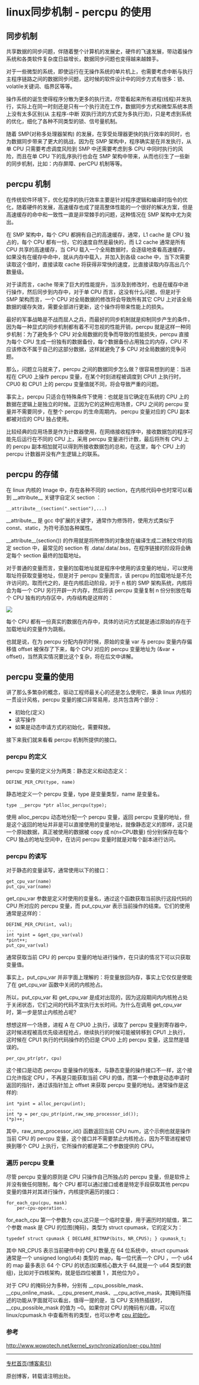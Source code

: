 # linux同步机制 - percpu 的使用

## 同步机制
共享数据的同步问题，伴随着整个计算机的发展史，硬件的飞速发展，带动着操作系统和各类软件复杂度日益增长，数据同步问题也变得越来越棘手。   

对于一些微型的系统，即使运行在无操作系统的单片机上，也需要考虑中断与执行主程序链路之间的数据同步问题，这时候的软件设计中的同步方式有很多：锁、volatile关键词、临界区等等。  

操作系统的诞生使得程序分散为更多的执行流，尽管看起来所有进程(线程)并发执行，实际上在同一时刻还是只有一个执行流在工作，数据同步方式和微型系统本质上没有太多区别(从 主程序-中断 双执行流的方式变为多执行流)，只是考虑到系统的优化，细化了各种不同类型的锁、信号量机制。   

随着 SMP(对称多处理器架构) 的发展，在享受处理器更快的执行效率的同时，也为数据同步带来了更大的挑战，因为在 SMP 架构中，程序确实是在并发执行，从单 CPU 只需要考虑调度风险到 SMP 中还需要考虑到多 CPU 中同时执行的风险，而且在单 CPU 下的乱序执行也会在 SMP 架构中带来，从而也衍生了一些新的同步机制，比如：内存屏障、perCPU 机制等等。  




## percpu 机制
在传统软件环境下，优化程序的执行效率主要是针对程序逻辑和编译时指令的优化，随着硬件的发展，高速缓存也成了提高整体性能的一个很好的解决方案，但是高速缓存的命中和一致性一直是非常棘手的问题，这种情况在 SMP 架构中尤为突出。  

在 SMP 架构中，每个 CPU 都拥有自己的高速缓存，通常，L1 cache 是 CPU 独占的，每个 CPU 都有一份，它的速度自然是最快的，而 L2 cache 通常是所有 CPU 共享的高速缓存，当 CPU 载入一个全局数据时，会逐级地查看高速缓存，如果没有在缓存中命中，就从内存中载入，并加入到各级 cache 中，当下次需要读取这个值时，直接读取 cache 将获得非常快的速度，比直接读取内存高出几个数量级。   

对于读而言，cache 带来了巨大的性能提升，当涉及到修改时，也是在缓存中进行操作，然后同步到内存中，对于单 CPU 而言，这没有什么问题，但是对于 SMP 架构而言，一个 CPU 对全局数据的修改将会导致所有其它 CPU 上对该全局数据的缓存失效，需要全部进行更新，这个操作将带来性能上的损失。  

最好的军事战略是不战而屈人之兵，而最好的同步机制就是抑制同步产生的条件，因为每一种显式的同步机制都有着不可忽视的性能开销，percpu 就是这样一种同步机制：为了避免多个 CPU 对全局数据的竞争而导致的性能损失，percpu 直接为每个 CPU 生成一份独有的数据备份，每个数据备份占用独立的内存，CPU 不应该修改不属于自己的这部分数据，这样就避免了多 CPU 对全局数据的竞争问题。    

那么，问题立马就来了，percpu 之间的数据同步怎么做？很容易想到的是：当进程在 CPU0 上操作 percpu 变量，在某个时刻进程被调度到 CPU1 上执行时，CPU0 和 CPU1 上的 percpu 变量值就不同，将会导致严重的问题。   

事实上，percpu 只适合在特殊条件下使用：也就是当它确定在系统的 CPU 上的数据在逻辑上是独立的时候。正因为它的这种应用场景，CPU 之间的 percpu 变量并不需要同步，在整个 percpu 的生命周期内， percpu 变量对应的 CPU 副本都被对应的 CPU 独占使用。   

比较经典的应用场景是作为计数器使用，在网络接收程序中，接收数据包的程序可能先后运行在不同的 CPU 上，采用 percpu 变量进行计数，最后将所有 CPU 上的 percpu 副本相加就可以得到所接收数据包的总和，在这里，每个 CPU 上的 percpu 计数器并没有产生逻辑上的联系。  



## percpu 的存储
在 linux 内核的 Image 中，存在各种不同的 section，在内核代码中也时常可以看到 \_\_attribute\_\_ 关键字自定义 section ：

```
__attribute__(section(".section"),...)
```
\_\_attribute\_\_ 是 gcc 中扩展的关键字，通常作为修饰符，使用方式类似于 const、static，为符号添加各种属性。  

\_\_attribute\_\_(section()) 的作用就是将所修饰的对象放在编译生成二进制文件的指定 section 中，最常见的 section 有 .data/.data/.bss，在程序链接的阶段将会确定每个 section 最终的加载地址。   

对于普通的变量而言，变量的加载地址就是程序中使用的该变量的地址，可以使用取址符获取变量地址，但是对于 percpu 变量而言，该 percpu 的加载地址是不允许访问的。取而代之的，是在内核启动阶段，对于 n 核的 SMP 架构系统，内核将会为每一个 CPU 另行开辟一片内存，然后将该 percpu 变量复制 n 份分别放在每个 CPU 独有的内存区中，内存结构是这样的：

![](https://gitee.com/linux-downey/bloc_test/raw/master/zhihu_picture/lock_and_sync/percpu_memory_layout.jpg)


每个 CPU 都有一份真实的数据在内存中，具体的访问方式就是通过原始的存在于加载地址的变量作为跳板。  

也就是说，在为 percpu 分配内存的时候，原始的变量 var 与 percpu 变量内存偏移值 offset 被保存了下来，每个 CPU 对应的 percpu 变量地址为 (&var + offset)，当然真实情况要比这个复杂，将在后文中讲解。  



## percpu 变量的使用
讲了那么多繁杂的概念，驱动工程师最关心的还是怎么使用它，秉承 linux 内核的一贯设计风格，percpu 变量的接口非常易用，总共包含两个部分：
* 初始化(定义)
* 读写操作
* 如果是动态申请方式的初始化，需要释放。

接下来我们就来看看 percpu 机制所提供的接口。  



### percpu 的定义
percpu 变量的定义分为两类：静态定义和动态定义：

```
DEFINE_PER_CPU(type, name)
```
静态地定义一个 percpu 变量，type 是变量类型，name 是变量名。  

```
type __percpu *ptr alloc_percpu(type);
```

使用 alloc_percpu 动态地分配一个 percpu 变量，返回 percpu 变量的地址，但是这个返回的地址并非是可以直接使用的变量地址，就像静态定义的那样，这只是一个原始数据，真正被使用的数据被 copy 成 n(n=CPU数量) 份分别保存在每个 CPU 独占的地址空间中，在访问 percpu 变量时就是对每个副本进行访问。  



### percpu 的读写
对于静态的变量读写，通常使用以下的接口：

```
get_cpu_var(name)
put_cpu_var(name)
```
get_cpu_var 参数是定义时使用的变量名，通过这个函数获取当前执行这段代码的 CPU 所对应的 percpu 变量，而 put_cpu_var 表示当前操作的结束。它们的使用通常是这样的：

```
DEFINE_PER_CPU(int, val);
...
int *pint = &get_cpu_var(val)
*pint++;
put_cpu_var(val)
```
通常获取当前 CPU 的 percpu 变量的地址进行操作，在只读的情况下可以只获取变量值。  

事实上，put_cpu_var 并非字面上理解的：将变量放回内存，事实上它仅仅是使能了在 get_cpu_var 函数中关闭的内核抢占。  

所以，put_cpu_var 和 get_cpu_var 是成对出现的，因为这段期间内内核抢占处于关闭状态，它们之间的代码不宜执行太长时间。为什么在调用 get_cpu_var 时，第一步是禁止内核抢占呢?  

想想这样一个场景，进程 A 在 CPU0 上执行，读取了 percpu 变量到寄存器中，这时候进程被高优先级进程抢占，继续执行的时候可能被转移到 CPU1 上执行，这时候在 CPU1 执行的代码操作的仍旧是 CPU0 上的 percpu 变量，这显然是错误的。  


```
per_cpu_ptr(ptr, cpu)
```
这个接口是动态 percpu 变量操作的版本，与静态变量的操作接口不一样，这个接口允许指定 CPU ，不再是只能获取当前 CPU 的值，而第一个参数是动态申请时返回的指针，通过该指针加上 offset 来获取 percpu 变量的地址。通常操作是这样的:

```
int *pint = alloc_percpu(int);
...
int *p = per_cpu_ptr(pint,raw_smp_processor_id());
(*p)++;
```

其中，raw_smp_processor_id() 函数返回当前 CPU num，这个示例也就是操作当前 CPU 的 percpu 变量，这个接口并不需要禁止内核抢占，因为不管进程被切换到哪个 CPU 上执行，它所操作的都是第二个参数提供的 CPU。  



### 遍历 percpu 变量
尽管 percpu 变量的原则是 CPU 只操作自己所独占的 percpu 变量，但是软件上并没有做任何限制，每个 CPU 都可以通过接口或者是特定手段获取其他 percpu 变量的值并对其进行操作，内核提供遍历的接口：

```
for_each_cpu(cpu, mask)	
    per-cpu-operation..
```
for_each_cpu 第一个参数为 cpu,这只是一个临时变量，用于遍历时的赋值，第二个参数 mask 是 CPU 的位图(掩码)，类型为 struct cpumask，它的定义为：

```
typedef struct cpumask { DECLARE_BITMAP(bits, NR_CPUS); } cpumask_t;
```

其中 NR_CPUS 表示当前硬件中的 CPU 数量,在 64 位系统中，struct cpumask 通常是一个 unsigned long(u64) 类型的 map，每一位代表一个 CPU ，一个 u64 的 map 最多表示 64 个 CPU 的状态(如果核心数大于 64,就是一个 u64 类型的数组)，比如对于四核架构，就是低四位被置 1 ，其他位为0 。   

对于 CPU 的掩码分为多种，分别有 \_\_cpu_possible_mask、\_\_cpu_online_mask、\_\_cpu_present_mask、\_\_cpu_active_mask，其掩码所描述的功能从字面就可以看出，值得一提的是，当 CPU 支持热插拔时，\_\_cpu_possible_mask 的值为 ~0。如果你对 CPU 的掩码有兴趣，可以在 linux/cpumask.h 中查看所有的类型，也可以参考 [cpu 初始化](https://zhuanlan.zhihu.com/p/363799713)。





### 参考

http://www.wowotech.net/kernel_synchronization/per-cpu.html

---

[专栏首页(博客索引)](https://zhuanlan.zhihu.com/p/362640343)

原创博客，转载请注明出处。

